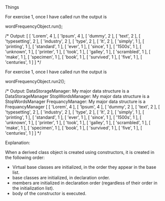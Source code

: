 Things

For exercise 1, once I have called run the output is 

wordFrequencyObject.run();

/*
Output: 
[
  [ 'Lorem', 4 ],       [ 'Ipsum', 4 ],
  [ 'dummy', 2 ],       [ 'text', 2 ],
  [ 'typesetting', 2 ], [ 'industry', 2 ],
  [ 'type', 2 ],        [ 'It', 2 ],
  [ 'simply', 1 ],      [ 'printing', 1 ],
  [ 'standard', 1 ],    [ 'ever', 1 ],
  [ 'since', 1 ],       [ '1500s', 1 ],
  [ 'unknown', 1 ],     [ 'printer', 1 ],
  [ 'took', 1 ],        [ 'galley', 1 ],
  [ 'scrambled', 1 ],   [ 'make', 1 ],
  [ 'specimen', 1 ],    [ 'book', 1 ],
  [ 'survived', 1 ],    [ 'five', 1 ],
  [ 'centuries', 1 ]
]
*/

For exercise 1, once I have called run the output is 

wordFrequencyObject.run2();

/*
Output:
DataStorageManager: My major data structure is a DataStorageManager 
StopWordsManager: My major data structure is a StopWordsManager
FrequancyManager: My major data structure is a FrequancyManager
 [
  [ 'Lorem', 4 ],       [ 'Ipsum', 4 ],
  [ 'dummy', 2 ],       [ 'text', 2 ],
  [ 'typesetting', 2 ], [ 'industry', 2 ],
  [ 'type', 2 ],        [ 'It', 2 ],
  [ 'simply', 1 ],      [ 'printing', 1 ],
  [ 'standard', 1 ],    [ 'ever', 1 ],
  [ 'since', 1 ],       [ '1500s', 1 ],
  [ 'unknown', 1 ],     [ 'printer', 1 ],
  [ 'took', 1 ],        [ 'galley', 1 ],
  [ 'scrambled', 1 ],   [ 'make', 1 ],
  [ 'specimen', 1 ],    [ 'book', 1 ],
  [ 'survived', 1 ],    [ 'five', 1 ],
  [ 'centuries', 1 ]
]
*/

Explanation: 

When a derived class object is created using constructors, it is created in the following order:

- Virtual base classes are initialized, in the order they appear in the base list.
- base classes are initialized, in declaration order.
- members are initialized in declaration order (regardless of their order in the initialization list).
- body of the constructor is executed.

